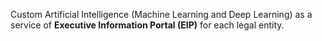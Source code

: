 Custom Artificial Intelligence (Machine Learning and Deep Learning) as a service of <b>Executive Information Portal (EIP)</b> for each legal entity.

